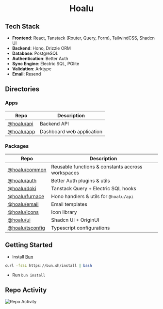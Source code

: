 <h1 align="center">
  Hoalu
</h1>

## Tech Stack

- **Frontend**: React, Tanstack (Router, Query, Form), TailwindCSS, Shadcn UI
- **Backend**: Hono, Drizzle ORM
- **Database**: PostgreSQL
- **Authentication**: Better Auth
- **Sync Engine**: Electric SQL, PGlite
- **Validation**: Arktype
- **Email**: Resend

## Directories

### Apps

| Repo                                 | Description                                       |
| ------------------------------------ | ------------------------------------------------- |
| [@hoalu/api](apps/api)               | Backend API                                       |
| [@hoalu/app](apps/app)               | Dashboard web application                         |

### Packages

| Repo                                 | Description                                       |
| ------------------------------------ | ------------------------------------------------- |
| [@hoalu/common](packages/common)     | Reusable functions & constants accross workspaces |
| [@hoalu/auth](packages/auth)         | Better Auth plugins & utils                       |
| [@hoalu/doki](packages/doki)         | Tanstack Query + Electric SQL hooks               |
| [@hoalu/furnace](packages/furnace)   | Hono handlers & utils for `@hoalu/api`            |
| [@hoalu/email](packages/email)       | Email templates                                   |
| [@hoalu/icons](packages/icons)       | Icon library                                      |
| [@hoalu/ui](packages/ui)             | Shadcn UI + OriginUI                              |
| [@hoalu/tsconfig](packages/tsconfig) | Typescript configurations                         |

## Getting Started

- Install [Bun](https://bun.sh/)

```sh
curl -fsSL https://bun.sh/install | bash
```

- Run `bun install`

## Repo Activity

![Repo Activity](https://repobeats.axiom.co/api/embed/9d3baabafff05bcc02d5b74f93794fe1a5ac61e4.svg "Repobeats analytics image")
